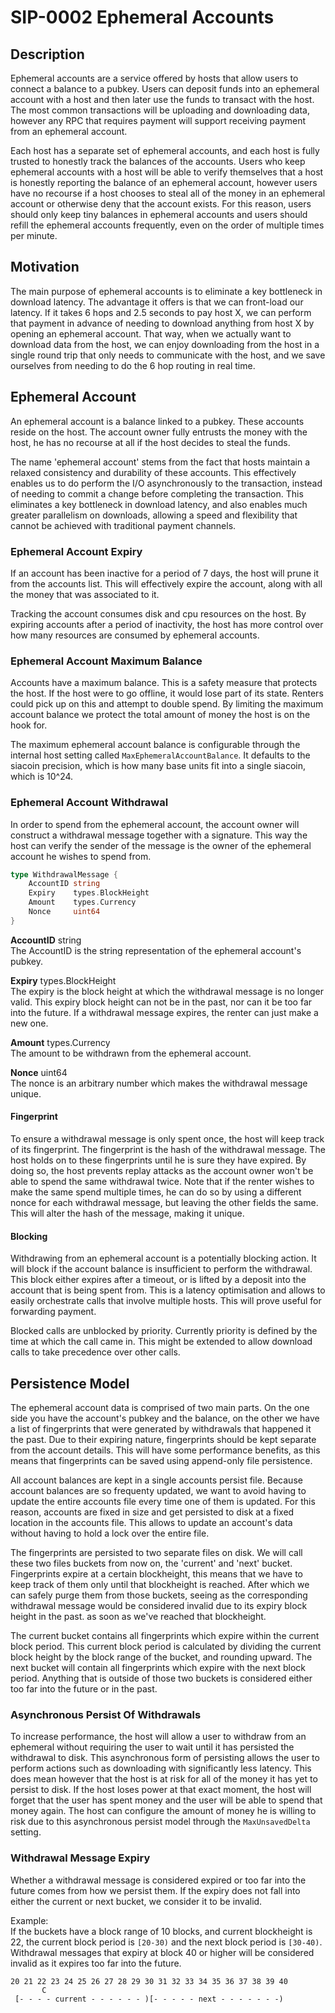# SIP-0002 Ephemeral Accounts

## Description

Ephemeral accounts are a service offered by hosts that allow users to connect a
balance to a pubkey. Users can deposit funds into an ephemeral account with a
host and then later use the funds to transact with the host. The most common
transactions will be uploading and downloading data, however any RPC that
requires payment will support receiving payment from an ephemeral account.

Each host has a separate set of ephemeral accounts, and each host is fully
trusted to honestly track the balances of the accounts. Users who keep ephemeral
accounts with a host will be able to verify themselves that a host is honestly
reporting the balance of an ephemeral account, however users have no recourse if
a host chooses to steal all of the money in an ephemeral account or otherwise
deny that the account exists. For this reason, users should only keep tiny
balances in ephemeral accounts and users should refill the ephemeral accounts
frequently, even on the order of multiple times per minute.

## Motivation

The main purpose of ephemeral accounts is to eliminate a key bottleneck in
download latency. The advantage it offers is that we can front-load our latency.
If it takes 6 hops and 2.5 seconds to pay host X, we can perform that payment in
advance of needing to download anything from host X by opening an ephemeral
account. That way, when we actually want to download data from the host, we can
enjoy downloading from the host in a single round trip that only needs to
communicate with the host, and we save ourselves from needing to do the 6 hop
routing in real time.

## Ephemeral Account

An ephemeral account is a balance linked to a pubkey. These accounts reside on
the host. The account owner fully entrusts the money with the host, he has no
recourse at all if the host decides to steal the funds.

The name 'ephemeral account' stems from the fact that hosts maintain a relaxed
consistency and durability of these accounts. This effectively enables us to do
perform the I/O asynchronously to the transaction, instead of needing to commit
a change before completing the transaction. This eliminates a key bottleneck in
download latency, and also enables much greater parallelism on downloads,
allowing a speed and flexibility that cannot be achieved with traditional
payment channels.

### Ephemeral Account Expiry

If an account has been inactive for a period of 7 days, the host will prune it
from the accounts list. This will effectively expire the account, along with all
the money that was associated to it.

Tracking the account consumes disk and cpu resources on the host. By expiring
accounts after a period of inactivity, the host has more control over how many
resources are consumed by ephemeral accounts.

### Ephemeral Account Maximum Balance

Accounts have a maximum balance. This is a safety measure that protects the
host. If the host were to go offline, it would lose part of its state. Renters
could pick up on this and attempt to double spend. By limiting the maximum
account balance we protect the total amount of money the host is on the hook
for.

The maximum ephemeral account balance is configurable through the internal host
setting called `MaxEphemeralAccountBalance`. It defaults to the siacoin
precision, which is how many base units fit into a single siacoin, which is
10^24.

### Ephemeral Account Withdrawal

In order to spend from the ephemeral account, the account owner will construct a
withdrawal message together with a signature. This way the host can verify the
sender of the message is the owner of the ephemeral account he wishes to spend
from.

```Go
type WithdrawalMessage {
    AccountID string
    Expiry    types.BlockHeight
    Amount    types.Currency
    Nonce     uint64
}
```

**AccountID** string  
The AccountID is the string representation of the ephemeral account's pubkey.

**Expiry** types.BlockHeight  
The expiry is the block height at which the withdrawal message is no longer
valid. This expiry block height can not be in the past, nor can it be too far
into the future. If a withdrawal message expires, the renter can just make a new
one.

**Amount** types.Currency  
The amount to be withdrawn from the ephemeral account.

**Nonce** uint64  
The nonce is an arbitrary number which makes the withdrawal message unique.

#### Fingerprint

To ensure a withdrawal message is only spent once, the host will keep track of
its fingerprint. The fingerprint is the hash of the withdrawal message. The host
holds on to these fingerprints until he is sure they have expired. By doing so,
the host prevents replay attacks as the account owner won't be able to spend the
same withdrawal twice. Note that if the renter wishes to make the same spend
multiple times, he can do so by using a different nonce for each withdrawal
message, but leaving the other fields the same. This will alter the hash of the
message, making it unique.

#### Blocking

Withdrawing from an ephemeral account is a potentially blocking action. It will
block if the account balance is insufficient to perform the withdrawal. This
block either expires after a timeout, or is lifted by a deposit into the account
that is being spent from. This is a latency optimisation and allows to easily
orchestrate calls that involve multiple hosts. This will prove useful for
forwarding payment.

Blocked calls are unblocked by priority. Currently priority is defined by the
time at which the call came in. This might be extended to allow download calls
to take precedence over other calls.

## Persistence Model

The ephemeral account data is comprised of two main parts. On the one side you
have the account's pubkey and the balance, on the other we have a list of
fingerprints that were generated by withdrawals that happened it the past. Due
to their expiring nature, fingerprints should be kept separate from the account
details. This will have some performance benefits, as this means that
fingerprints can be saved using append-only file persistence.

All account balances are kept in a single accounts persist file. Because account
balances are so frequenty updated, we want to avoid having to update the entire
accounts file every time one of them is updated. For this reason, accounts are
fixed in size and get persisted to disk at a fixed location in the accounts
file. This allows to update an account's data without having to hold a lock over
the entire file.

The fingerprints are persisted to two separate files on disk. We will call these
two files buckets from now on, the 'current' and 'next' bucket. Fingerprints
expire at a certain blockheight, this means that we have to keep track of them
only until that blockheight is reached. After which we can safely purge them
from those buckets, seeing as the corresponding withdrawal message would be
considered invalid due to its expiry block height in the past. as soon as we've
reached that blockheight.

The current bucket contains all fingerprints which expire within the current
block period. This current block period is calculated by dividing the current
block height by the block range of the bucket, and rounding upward. The next
bucket will contain all fingerprints which expire with the next block period.
Anything that is outside of those two buckets is considered either too far into
the future or in the past.

### Asynchronous Persist Of Withdrawals

To increase performance, the host will allow a user to withdraw from an
ephemeral without requiring the user to wait until it has persisted the
withdrawal to disk. This asynchronous form of persisting allows the user to
perform actions such as downloading with significantly less latency. This does
mean however that the host is at risk for all of the money it has yet to persist
to disk. If the host loses power at that exact moment, the host will forget that
the user has spent money and the user will be able to spend that money again.
The host can configure the amount of money he is willing to risk due to this
asynchronous persist model through the `MaxUnsavedDelta` setting.

### Withdrawal Message Expiry

Whether a withdrawal message is considered expired or too far into the future
comes from how we persist them. If the expiry does not fall into either the
current or next bucket, we consider it to be invalid.

Example:  
If the buckets have a block range of 10 blocks, and current blockheight is 22,
the current block period is `[20-30)` and the next block period is `[30-40)`.
Withdrawal messages that expiry at block 40 or higher will be considered invalid
as it expires too far into the future.

```
20 21 22 23 24 25 26 27 28 29 30 31 32 33 34 35 36 37 38 39 40
       C
 [- - - - current - - - - - - )[- - - - - next - - - - - - -)
```